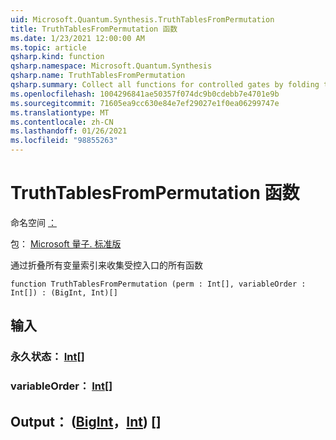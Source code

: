 ```yaml
---
uid: Microsoft.Quantum.Synthesis.TruthTablesFromPermutation
title: TruthTablesFromPermutation 函数
ms.date: 1/23/2021 12:00:00 AM
ms.topic: article
qsharp.kind: function
qsharp.namespace: Microsoft.Quantum.Synthesis
qsharp.name: TruthTablesFromPermutation
qsharp.summary: Collect all functions for controlled gates by folding through all variable indexes
ms.openlocfilehash: 1004296841ae50357f074dc9b0cdebb7e4701e9b
ms.sourcegitcommit: 71605ea9cc630e84e7ef29027e1f0ea06299747e
ms.translationtype: MT
ms.contentlocale: zh-CN
ms.lasthandoff: 01/26/2021
ms.locfileid: "98855263"
---
```

# <a name="truthtablesfrompermutation-function"></a>TruthTablesFromPermutation 函数

命名空间 [：](xref:Microsoft.Quantum.Synthesis)

包： [Microsoft 量子. 标准版](https://nuget.org/packages/Microsoft.Quantum.Standard)


通过折叠所有变量索引来收集受控入口的所有函数

```qsharp
function TruthTablesFromPermutation (perm : Int[], variableOrder : Int[]) : (BigInt, Int)[]
```


## <a name="input"></a>输入

### <a name="perm--int"></a>永久状态： [Int](xref:microsoft.quantum.lang-ref.int)[]




### <a name="variableorder--int"></a>variableOrder： [Int](xref:microsoft.quantum.lang-ref.int)[]





## <a name="output--bigintint"></a>Output： ([BigInt](xref:microsoft.quantum.lang-ref.bigint)，[Int](xref:microsoft.quantum.lang-ref.int)) []

